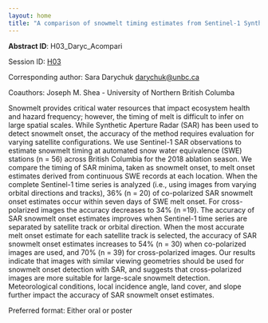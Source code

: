 ```yaml
---
layout: home
title: "A comparison of snowmelt timing estimates from Sentinel-1 Synthetic Aperture Radar observations and in-situ snow water equivalence records in British Columbia, Canada."
---
```



**Abstract ID**: H03_Daryc_Acompari

Session ID: [H03](.)

Corresponding author: Sara Darychuk <a href="mailto:darychuk@unbc.ca">darychuk@unbc.ca</a>

Coauthors: Joseph M. Shea - University of Northern British Columba 

Snowmelt provides critical water resources that impact ecosystem health and hazard frequency; however, the timing of melt is difficult to infer on large spatial scales. While Synthetic Aperture Radar (SAR) has been used to detect snowmelt onset, the accuracy of the method requires evaluation for varying satellite configurations. We use Sentinel-1 SAR observations to estimate snowmelt timing at automated snow water equivalence (SWE) stations (n = 56) across British Columbia for the 2018 ablation season. We compare the timing of SAR minima, taken as snowmelt onset, to melt onset estimates derived from continuous SWE records at each location. When the complete Sentinel-1 time series is analyzed (i.e., using images from varying orbital directions and tracks), 36% (n = 20) of co-polarized SAR snowmelt onset estimates occur within seven days of SWE melt onset. For cross-polarized images the accuracy decreases to 34% (n =19). The accuracy of SAR snowmelt onset estimates improves when Sentinel-1 time series are separated by satellite track or orbital direction. When the most accurate melt onset estimate for each satellite track is selected, the accuracy of SAR snowmelt onset estimates increases to 54% (n = 30) when co-polarized images are used, and 70% (n = 39) for cross-polarized images. Our results indicate that images with similar viewing geometries should be used for snowmelt onset detection with SAR, and suggests that cross-polarized images are more suitable for large-scale snowmelt detection. Meteorological conditions, local incidence angle, land cover, and slope further impact the accuracy of SAR snowmelt onset estimates.

Preferred format: Either oral or poster
